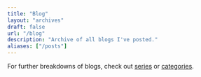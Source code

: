```yaml
---
title: "Blog"
layout: "archives"
draft: false
url: "/blog"
description: "Archive of all blogs I've posted."
aliases: ["/posts"]
---
```


For further breakdowns of blogs, check out [series](/series) or [categories](/categories).
